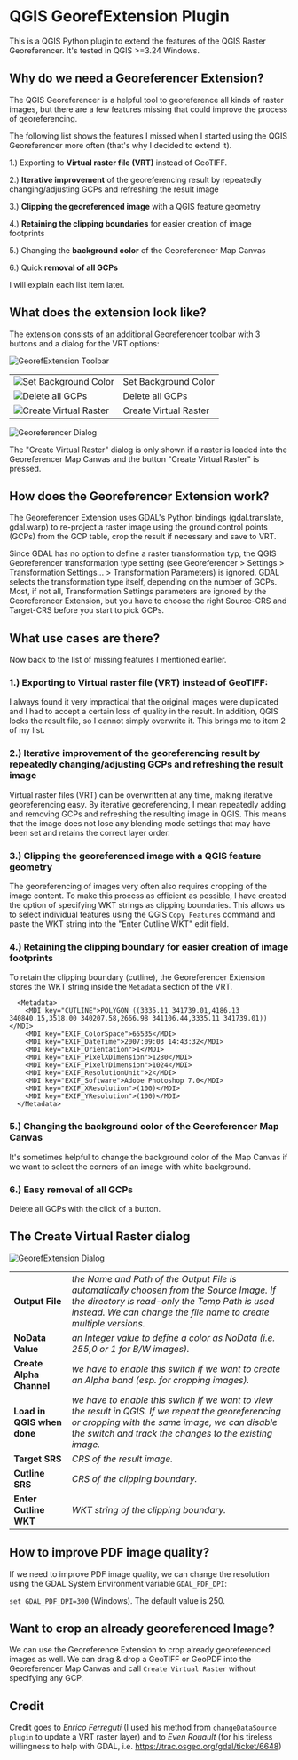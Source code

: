 
# QGIS GeorefExtension Plugin

This is a QGIS Python plugin to extend the features of the QGIS Raster Georeferencer.
It's tested in QGIS >=3.24 Windows.

## Why do we need a Georeferencer Extension?

The QGIS Georeferencer is a helpful tool to georeference all kinds of raster images, but there are a few features missing that could improve the process of georeferencing.

The following list shows the features I missed when I started using the QGIS Georeferencer more often 
(that's why I decided to extend it).

1.) Exporting to **Virtual raster file (VRT)** instead of GeoTIFF.

2.) **Iterative improvement** of the georeferencing result by repeatedly changing/adjusting GCPs and refreshing the result image

3.) **Clipping the georeferenced image** with a QGIS feature geometry

4.) **Retaining the clipping boundaries** for easier creation of image footprints

5.) Changing the **background color** of the Georeferencer Map Canvas

6.) Quick **removal of all GCPs**

I will explain each list item later.

## What does the extension look like?

The extension consists of an additional Georeferencer toolbar with 3 buttons and a dialog for the VRT options:


![GeorefExtension Toolbar](./images/toolbar.jpg)

|         |         |
| ------- | ------- |
| ![Set Background Color](./icons/color.svg) | Set Background Color |
| ![Delete all GCPs](./icons/delete.svg) | Delete all GCPs |
| ![Create Virtual Raster](./icons/go.svg) | Create Virtual Raster |

![Georeferencer Dialog](./images/georeferencer.jpg)

The "Create Virtual Raster" dialog is only shown if a raster is loaded into the Georeferencer Map Canvas and the button "Create Virtual Raster" is pressed.

## How does the Georeferencer Extension work?

The Georeferencer Extension uses GDAL's Python bindings (gdal.translate, gdal.warp) to re-project a raster image using the ground control points (GCPs) from the GCP table, crop the result if necessary and save to VRT.

Since GDAL has no option to define a raster transformation typ, the QGIS Georeferencer transformation type setting (see Georeferencer > Settings > Transformation Settings... > Transformation Parameters) is ignored. GDAL selects the transformation type itself, depending on the number of GCPs.
Most, if not all, Transformation Settings parameters are ignored by the Georeferencer Extension, but you have to choose the right Source-CRS and Target-CRS before you start to pick GCPs.

## What use cases are there?

Now back to the list of missing features I mentioned earlier.

### 1.) Exporting to **Virtual raster file (VRT)** instead of GeoTIFF:

I always found it very impractical that the original images were duplicated and I had to accept a certain loss of quality in the result.
In addition, QGIS locks the result file, so I cannot simply overwrite it. This brings me to item 2 of my list.

### 2.) **Iterative improvement** of the georeferencing result by repeatedly changing/adjusting GCPs and refreshing the result image

Virtual raster files (VRT) can be overwritten at any time, making iterative georeferencing easy.
By iterative georeferencing, I mean repeatedly adding and removing GCPs and refreshing the resulting image in QGIS. 
This means that the image does not lose any blending mode settings that may have been set and retains the correct layer order.

### 3.) **Clipping the georeferenced image** with a QGIS feature geometry

The georeferencing of images very often also requires cropping of the image content.
To make this process as efficient as possible, I have created the option of specifying WKT strings as clipping boundaries.
This allows us to select individual features using the QGIS `Copy Features` command and paste the WKT string into the "Enter Cutline WKT" edit field.

### 4.) **Retaining the clipping boundary** for easier creation of image footprints

To retain the clipping boundary (cutline), the Georeferencer Extension stores the WKT string inside the `Metadata` section of the VRT.

```
  <Metadata>
    <MDI key="CUTLINE">POLYGON ((3335.11 341739.01,4186.13 340840.15,3518.00 340207.58,2666.98 341106.44,3335.11 341739.01))</MDI>
    <MDI key="EXIF_ColorSpace">65535</MDI>
    <MDI key="EXIF_DateTime">2007:09:03 14:43:32</MDI>
    <MDI key="EXIF_Orientation">1</MDI>
    <MDI key="EXIF_PixelXDimension">1280</MDI>
    <MDI key="EXIF_PixelYDimension">1024</MDI>
    <MDI key="EXIF_ResolutionUnit">2</MDI>
    <MDI key="EXIF_Software">Adobe Photoshop 7.0</MDI>
    <MDI key="EXIF_XResolution">(100)</MDI>
    <MDI key="EXIF_YResolution">(100)</MDI>
  </Metadata>
```

### 5.) Changing the **background color** of the Georeferencer Map Canvas

It's sometimes helpful to change the background color of the Map Canvas if we want to select the corners of an image with white background.

### 6.) Easy **removal of all GCPs**

Delete all GCPs with the click of a button.

## The Create Virtual Raster dialog

![GeorefExtension Dialog](./images/dialog.jpg)

|         |         |
| ------- | ------- |
| **Output File** | *the Name and Path of the Output File is automatically choosen from the Source Image. If the directory is read-only the Temp Path is used instead. We can change the file name to create multiple versions.* |
| **NoData Value** | *an Integer value to define a color as NoData (i.e. 255,0 or 1 for B/W images).* |
| **Create Alpha Channel** | *we have to enable this switch if we want to create an Alpha band (esp. for cropping images).* |
| **Load in QGIS when done** | *we have to enable this switch if we want to view the result in QGIS. If we repeat the georeferencing or cropping with the same image, we can disable the switch and track the changes to the existing image.* |
| **Target SRS** | *CRS of the result image.* |
| **Cutline SRS** | *CRS of the clipping boundary.* |
| **Enter Cutline WKT** | *WKT string of the clipping boundary.* |

## How to improve PDF image quality?

If we need to improve PDF image quality, we can change the resolution using the GDAL System Environment variable `GDAL_PDF_DPI`:

`set GDAL_PDF_DPI=300` (Windows). The default value is 250.

## Want to crop an already georeferenced Image?

We can use the Georeference Extension to crop already georeferenced images as well.
We can drag & drop a GeoTIFF or GeoPDF into the Georeferencer Map Canvas and call `Create Virtual Raster` without specifying any GCP.

## Credit

Credit goes to *Enrico Ferreguti* (I used his method from `changeDataSource plugin` to update a VRT raster layer) and to *Even Rouault* (for his tireless willingness to help with GDAL, i.e. https://trac.osgeo.org/gdal/ticket/6648) 
